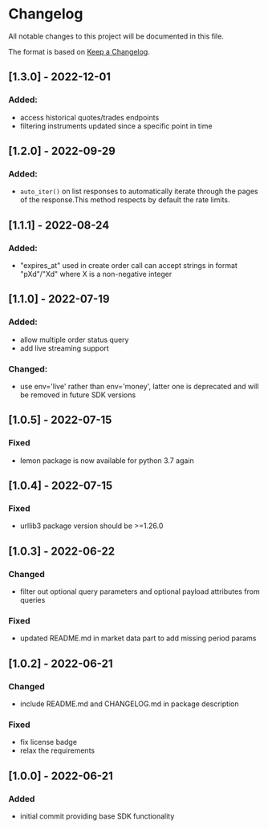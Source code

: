 # Changelog

All notable changes to this project will be documented in this file.

The format is based on [Keep a Changelog](https://keepachangelog.com/en/1.0.0/).

## [1.3.0] - 2022-12-01
### Added:
- access historical quotes/trades endpoints
- filtering instruments updated since a specific point in time

## [1.2.0] - 2022-09-29
### Added:
- `auto_iter()` on list responses to automatically iterate through the pages of the response.This method respects by default the rate limits.


## [1.1.1] - 2022-08-24
### Added:
- "expires_at" used in create order call can accept strings in format "pXd"/"Xd" where X is a non-negative integer


## [1.1.0] - 2022-07-19
### Added:
- allow multiple order status query
- add live streaming support

### Changed:
- use env='live' rather than env='money', latter one is deprecated and will be removed in future SDK versions


## [1.0.5] - 2022-07-15
### Fixed
- lemon package is now available for python 3.7 again

## [1.0.4] - 2022-07-15
### Fixed
- urllib3 package version should be >=1.26.0

## [1.0.3] - 2022-06-22
### Changed
- filter out optional query parameters and optional payload attributes from queries

### Fixed
- updated README.md in market data part to add missing period params

## [1.0.2] - 2022-06-21
### Changed
- include README.md and CHANGELOG.md in package description

### Fixed
- fix license badge
- relax the requirements

## [1.0.0]  - 2022-06-21
### Added
- initial commit providing base SDK functionality
